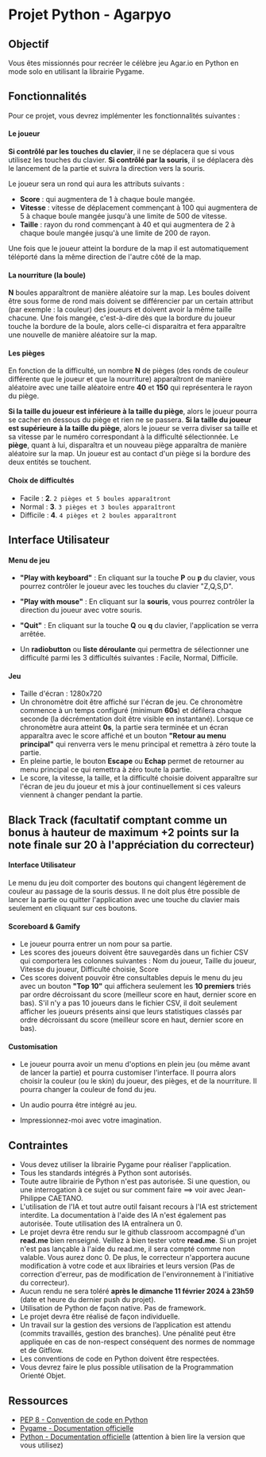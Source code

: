 # Projet Python - Agarpyo

## Objectif

Vous êtes missionnés pour recréer le célèbre jeu Agar.io en Python en mode solo en utilisant la librairie Pygame.

## Fonctionnalités

Pour ce projet, vous devrez implémenter les fonctionnalités suivantes :

#### Le joueur

**Si contrôlé par les touches du clavier**, il ne se déplacera que si vous utilisez les touches du clavier.
**Si contrôlé par la souris**, il se déplacera dès le lancement de la partie et suivra la direction vers la souris.

Le joueur sera un rond qui aura les attributs suivants :

- **Score** : qui augmentera de 1 à chaque boule mangée.
- **Vitesse** : vitesse de déplacement commençant à 100 qui augmentera de 5 à chaque boule mangée jusqu'à une limite de 500 de vitesse.
- **Taille** : rayon du rond commençant à 40 et qui augmentera de 2 à chaque boule mangée jusqu'à une limite de 200 de rayon.

Une fois que le joueur atteint la bordure de la map il est automatiquement téléporté dans la même direction de l'autre côté de la map.

#### La nourriture (la boule)

**N** boules apparaîtront de manière aléatoire sur la map. Les boules doivent être sous forme de rond mais doivent se différencier par un certain attribut (par exemple : la couleur) des joueurs et doivent avoir la même taille chacune.
Une fois mangée, c'est-à-dire dès que la bordure du joueur touche la bordure de la boule, alors celle-ci disparaitra et fera apparaître une nouvelle de manière aléatoire sur la map.

#### Les pièges

En fonction de la difficulté, un nombre **N** de pièges (des ronds de couleur différente que le joueur et que la nourriture) apparaîtront de manière aléatoire avec une taille aléatoire entre **40** et **150** qui représentera le rayon du piège.

**Si la taille du joueur est inférieure à la taille du piège**, alors le joueur pourra se cacher en dessous du piège et rien ne se passera.
**Si la taille du joueur est supérieure à la taille du piège**, alors le joueur se verra diviser sa taille et sa vitesse par le numéro correspondant à la difficulté sélectionnée. Le **piège**, quant à lui, disparaîtra et un nouveau piège apparaîtra de manière aléatoire sur la map. Un joueur est au contact d'un piège si la bordure des deux entités se touchent.

#### Choix de difficultés

- Facile : **2**. `2 pièges et 5 boules apparaîtront`
- Normal : **3**. `3 pièges et 3 boules apparaîtront`
- Difficile : **4**. `4 pièges et 2 boules apparaîtront`

## Interface Utilisateur

#### Menu de jeu

- **"Play with keyboard"** : En cliquant sur la touche **P** ou **p** du clavier, vous pourrez contrôler le joueur avec les touches du clavier "Z,Q,S,D".
- **"Play with mouse"** : En cliquant sur la **souris**, vous pourrez contrôler la direction du joueur avec votre souris.
- **"Quit"** : En cliquant sur la touche **Q** ou **q** du clavier, l'application se verra arrêtée.

- Un **radiobutton** ou **liste déroulante** qui permettra de sélectionner une difficulté parmi les 3 difficultés suivantes : Facile, Normal, Difficile.

#### Jeu

- Taille d'écran : 1280x720
- Un chronomètre doit être affiché sur l'écran de jeu. Ce chronomètre commence à un temps configuré (minimum **60s**) et défilera chaque seconde (la décrémentation doit être visible en instantané). Lorsque ce chronomètre aura atteint **0s**, la partie sera terminée et un écran apparaîtra avec le score affiché et un bouton **"Retour au menu principal"** qui renverra vers le menu principal et remettra à zéro toute la partie.
- En pleine partie, le bouton **Escape** ou **Echap** permet de retourner au menu principal ce qui remettra à zéro toute la partie.
- Le score, la vitesse, la taille, et la difficulté choisie doivent apparaître sur l'écran de jeu du joueur et mis à jour continuellement si ces valeurs viennent à changer pendant la partie.

## Black Track (facultatif comptant comme un bonus à hauteur de maximum +2 points sur la note finale sur 20 à l'appréciation du correcteur)

#### Interface Utilisateur

Le menu du jeu doit comporter des boutons qui changent légèrement de couleur au passage de la souris dessus. Il ne doit plus être possible de lancer la partie ou quitter l'application avec une touche du clavier mais seulement en cliquant sur ces boutons.

#### Scoreboard & Gamify

- Le joueur pourra entrer un nom pour sa partie.
- Les scores des joueurs doivent être sauvegardès dans un fichier CSV qui comportera les colonnes suivantes : Nom du joueur, Taille du joueur, Vitesse du joueur, Difficulté choisie, Score
- Ces scores doivent pouvoir être consultables depuis le menu du jeu avec un bouton **"Top 10"** qui affichera seulement les **10 premiers** triés par ordre décroissant du score (meilleur score en haut, dernier score en bas). S'il n'y a pas 10 joueurs dans le fichier CSV, il doit seulement afficher les joueurs présents ainsi que leurs statistiques classés par ordre décroissant du score (meilleur score en haut, dernier score en bas).

#### Customisation

- Le joueur pourra avoir un menu d'options en plein jeu (ou même avant de lancer la partie) et pourra customiser l'interface. Il pourra alors choisir la couleur (ou le skin) du joueur, des pièges, et de la nourriture. Il pourra changer la couleur de fond du jeu.

- Un audio pourra être intégré au jeu.

- Impressionnez-moi avec votre imagination.

## Contraintes

- Vous devez utiliser la librairie Pygame pour réaliser l'application.
- Tous les standards intégrés à Python sont autorisés.
- Toute autre librairie de Python n'est pas autorisée. Si une question, ou une interrogation à ce sujet ou sur comment faire ==> voir avec Jean-Philippe CAETANO.
- L'utilisation de l'IA et tout autre outil faisant recours à l'IA est strictement interdite. La documentation à l'aide des IA n'est également pas autorisée. Toute utilisation des IA entraînera un 0.
- Le projet devra être rendu sur le github classroom accompagné d'un **read.me** bien renseigné. Veillez à bien tester votre **read.me**. Si un projet n'est pas lançable à l'aide du read.me, il sera compté comme non valable. Vous aurez donc 0. De plus, le correcteur n'apportera aucune modification à votre code et aux librairies et leurs version (Pas de correction d'erreur, pas de modification de l'environnement à l'initiative du correcteur).
- Aucun rendu ne sera toléré **après le dimanche 11 février 2024 à 23h59** (date et heure du dernier push du projet).
- Utilisation de Python de façon native. Pas de framework.
- Le projet devra être réalisé de façon individuelle.
- Un travail sur la gestion des versions de l’application est attendu (commits travaillés, gestion des branches). Une pénalité peut être appliquée en cas de non-respect conséquent des normes de nommage et de Gitflow.
- Les conventions de code en Python doivent être respectées.
- Vous devrez faire le plus possible utilisation de la Programmation Orienté Objet.

## Ressources

- [PEP 8 - Convention de code en Python](https://peps.python.org/pep-0008/)
- [Pygame - Documentation officielle](https://www.pygame.org/docs/)
- [Python - Documentation officielle](https://docs.python.org/3/) (attention à bien lire la version que vous utilisez)
